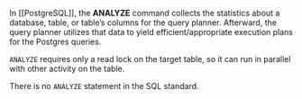 In [[PostgreSQL]], the **ANALYZE** command collects the statistics about a database, table, or table’s columns for the query planner. Afterward, the query planner utilizes that data to yield efficient/appropriate execution plans for the Postgres queries.

`ANALYZE` requires only a read lock on the target table, so it can run in parallel with other activity on the table.

There is no `ANALYZE` statement in the SQL standard.


